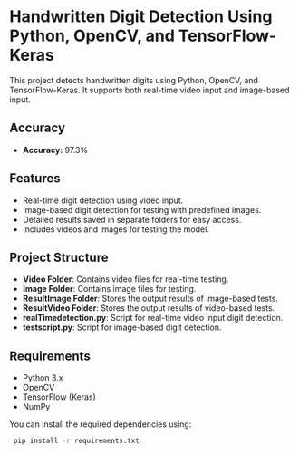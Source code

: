 # Handwritten Digit Detection Using Python, OpenCV, and TensorFlow-Keras

This project detects handwritten digits using Python, OpenCV, and TensorFlow-Keras. It supports both real-time video input and image-based input.

## Accuracy

- **Accuracy:** 97.3%

## Features

- Real-time digit detection using video input.
- Image-based digit detection for testing with predefined images.
- Detailed results saved in separate folders for easy access.
- Includes videos and images for testing the model.

## Project Structure

- **Video Folder**: Contains video files for real-time testing.
- **Image Folder**: Contains image files for testing.
- **ResultImage Folder**: Stores the output results of image-based tests.
- **ResultVideo Folder**: Stores the output results of video-based tests.
- **realTimedetection.py**: Script for real-time video input digit detection.
- **testscript.py**: Script for image-based digit detection.

## Requirements

- Python 3.x
- OpenCV
- TensorFlow (Keras)
- NumPy

You can install the required dependencies using:

   ```bash
    pip install -r requirements.txt




